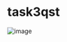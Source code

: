 # task3qst

![image](https://github.com/user-attachments/assets/adcab1d3-4460-42be-aca4-c0ca55f3625a)
